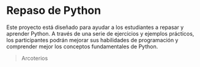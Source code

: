 # Repaso de Python 

Este proyecto está diseñado para ayudar a los estudiantes a repasar y aprender Python. A través de una serie de ejercicios y ejemplos prácticos, los participantes podrán mejorar sus habilidades de programación y comprender mejor los conceptos fundamentales de Python.

>Arcoterios